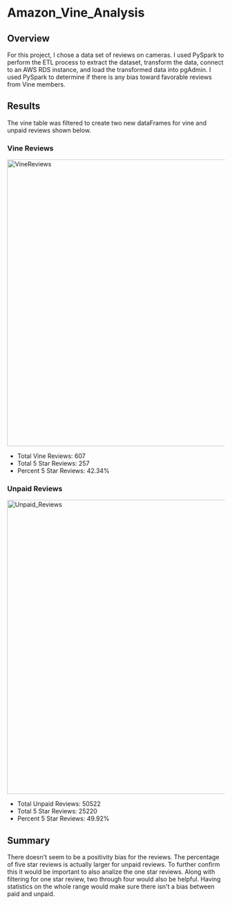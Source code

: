 # Amazon_Vine_Analysis

## Overview

For this project, I chose a data set of reviews on cameras.  I used PySpark to perform the ETL process to extract the dataset, transform the data, connect to an AWS RDS instance, and load the transformed data into pgAdmin. I used PySpark  to determine if there is any bias toward favorable reviews from Vine members. 


## Results

The vine table was filtered to create two new dataFrames for vine and unpaid reviews shown below.

### Vine Reviews

<img width="662" alt="VineReviews" src="https://user-images.githubusercontent.com/106006911/190466487-8d0a5207-2e9e-48c6-90ee-0619bfdbaeb9.png">

* Total Vine Reviews: 607
* Total 5 Star Reviews: 257
* Percent 5 Star Reviews: 42.34%
     
### Unpaid Reviews

<img width="679" alt="Unpaid_Reviews" src="https://user-images.githubusercontent.com/106006911/190466665-ab5c990c-5348-48fa-971e-f747c35db0f4.png">

* Total Unpaid Reviews: 50522
* Total 5 Star Reviews: 25220
* Percent 5 Star Reviews: 49.92%

## Summary

There doesn't seem to be a positivity bias for the reviews. The percentage of five star reviews is actually larger for unpaid reviews. To further confirm this it would be important to also analize the one star reviews. Along with filtering for one star review, two through four would also be helpful. Having statistics on the whole range would make sure there isn't a bias between paid and unpaid.
